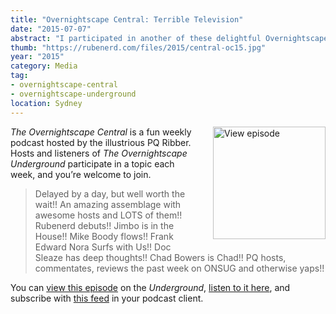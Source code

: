 ```yaml
---
title: "Overnightscape Central: Terrible Television"
date: "2015-07-07"
abstract: "I participated in another of these delightful Overnightscape Underground productions by PQ Ribber."
thumb: "https://rubenerd.com/files/2015/central-oc15.jpg"
year: "2015"
category: Media
tag:
- overnightscape-central
- overnightscape-underground
location: Sydney
---
```

<p class="show-cover"><a href="https://onsug.com/archives/16759/"><img src="https://rubenerd.com/files/2015/central-oc15.jpg" alt="View episode" style="float:right; margin:0 0 1em 2em; width:180px; height:180px;" /></a></p>

*The Overnightscape Central* is a fun weekly podcast hosted by the illustrious PQ Ribber. Hosts and listeners of *The Overnightscape Underground* participate in a topic each week, and you’re welcome to join.

> Delayed by a day, but well worth the wait!!  An amazing assemblage with awesome hosts and LOTS of them!!  Rubenerd debuts!!  Jimbo is in the House!!  Mike Boody flows!!  Frank Edward Nora Surfs with Us!!  Doc Sleaze has deep thoughts!!  Chad Bowers is Chad!!  PQ hosts, commentates, reviews the past week on ONSUG and otherwise yaps!!

You can <a href="https://onsug.com/archives/16759/">view this episode</a> on the *Underground*, <a href="https://media.blubrry.com/onsug/p/onsug.com/shows/Jul15/onsug_Jul15_Central_Ter.mp3">listen to it here</a>, and subscribe with <a href="https://onsug.com/archives/category/overnightscapecentral/feed/">this feed</a> in your podcast client.
